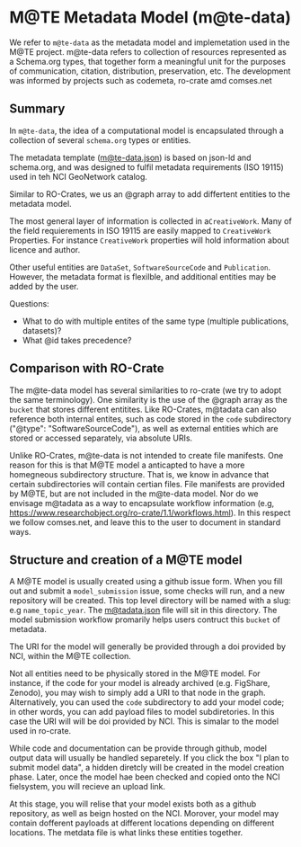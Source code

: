 # M@TE Metadata Model (m@te-data)

We refer to `m@te-data` as the metadata model and implemetation used in the M@TE project. m@te-data refers to collection of resources represented as a Schema.org types, that together form a meaningful unit for the purposes of communication, citation, distribution, preservation, etc. The development was informed by projects such as codemeta, ro-crate amd comses.net

## Summary


In `m@te-data`, the idea of a computational model is encapsulated through a collection of several `schema.org` types or entities. 

The metadata template (m@te-data.json) is based on json-ld and schema.org, and was designed to fulfil metadata requirements (ISO 19115) used in teh NCI GeoNetwork catalog. 

Similar to RO-Crates, we us an @graph array to add differtent entities to the metadata model.

The most general layer of information is collected in a`CreativeWork`. Many of the field requierements in ISO 19115 are easily mapped to  `CreativeWork` Properties. For instance `CreativeWork` properties will hold information about licence and author.

Other useful entities are `DataSet`, `SoftwareSourceCode` and `Publication`. However, the metadata format is flexilble, and additional entities may be added by the user. 

Questions:

* What to do with multiple entites of the same type (multiple publications, datasets)?
* What @id takes precedence?

## Comparison with RO-Crate

The m@te-data model has several similarities to ro-crate (we try to adopt the same terminology). One similarity is the use of the @graph array as the `bucket` that stores different entitites. Like RO-Crates, m@tadata can also reference  both internal entites, such as code stored in the `code` subdirectory ("@type": "SoftwareSourceCode"), as well as external entities which are stored or accessed separately, via absolute URIs. 

Unlike RO-Crates, m@te-data is not intended to create file manifests. One reason for this is that M@TE model a anticapted to have a more homegneous subdirectory structure. That is, we know in advance that certain subdirectories will contain certian files. File manifests are provided by M@TE, but are not included in the m@te-data model. Nor do we envisage m@tadata as a way to encapsulate workflow information (e.g, https://www.researchobject.org/ro-crate/1.1/workflows.html). In this respect we follow comses.net, and leave this to the user to document in standard ways. 


## Structure and creation of a M@TE model


A M@TE model is usually created using a github issue form. When you fill out and submit a `model_submission` issue, some checks will run, and a new repository will be created. This top level directory will be named with a slug: e.g `name_topic_year`. The m@tadata.json file will sit in this directory. The model submission workflow promarily helps users contruct this `bucket` of metadata.  

The URI for the model will generally be provided through a doi provided by NCI, within the M@TE collection. 

Not all entities need to be physically stored in the M@TE model. For instance, if the code for your model is already archived (e.g. FigShare, Zenodo), you may wish to simply add a URI to that node in the graph. Alternatively, you can used the `code` subdirectory to add your model code; in other words, you can add payload files to model subdiretories. In this case the URI will will be doi provided by NCI. This is simalar to the model used in ro-crate. 

While code and documentation can be provide through github, model output data will usually be handled separetely. If you click the box "I plan to submit model data", a hidden diretcly will be created in the model creation phase. Later, once the model hae been checked and copied onto the NCI fielsystem, you will recieve an upload link. 

At this stage, you will relise that your model exists both as a github repository, as well as beign hosted on the NCI. Morover, your model may contain dofferent payloads at different locations depending on different locations. The metdata file is what links these entities together. 
